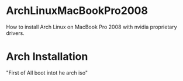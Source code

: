 # ArchLinuxMacBookPro2008
How to install Arch Linux on MacBook Pro 2008 with nvidia proprietary drivers.

# Arch Installation
"First of All boot intot he arch iso"

